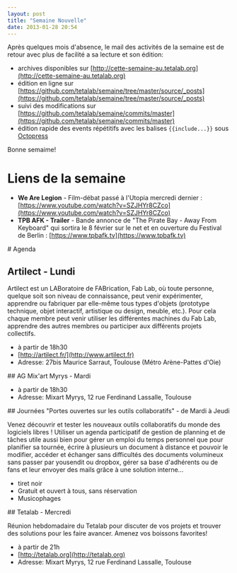```yaml
---
layout: post
title: "Semaine Nouvelle"
date: 2013-01-28 20:54
---
```


Après quelques mois d'absence, le mail des activités de la semaine est de retour avec plus de facilité a sa lecture et son édition:

- archives disponibles sur [http://cette-semaine-au.tetalab.org](http://cette-semaine-au.tetalab.org)
- édition en ligne sur [https://github.com/tetalab/semaine/tree/master/source/_posts](https://github.com/tetalab/semaine/tree/master/source/_posts)
- suivi des modifications sur [https://github.com/tetalab/semaine/commits/master](https://github.com/tetalab/semaine/commits/master)
- édition rapide des events répétitifs avec les balises ```{{include...}}``` sous [Octopress](http://octopress.org/)

Bonne semaime!

# Liens de la semaine

* **We Are Legion** - Film-débat passé à l'Utopia mercredi dernier : [https://www.youtube.com/watch?v=SZJHYr8CZco](https://www.youtube.com/watch?v=SZJHYr8CZco)
* **TPB AFK - Trailer** - Bande annonce de "The Pirate Bay - Away From Keyboard" qui sortira le 8 février sur le net et en ouverture du Festival de Berlin : [https://www.tpbafk.tv](https://www.tpbafk.tv)

# Agenda

## Artilect - Lundi

Artilect est un LABoratoire de FABrication, Fab Lab, où toute personne, quelque soit son niveau de connaissance, peut venir expérimenter, apprendre ou fabriquer par elle-même tous types d'objets (prototype technique, objet interactif, artistique ou design, meuble, etc.). Pour cela chaque membre peut venir utiliser les différentes machines du Fab Lab, apprendre des autres membres ou participer aux différents projets collectifs.

* à partir de 18h30
* [http://artilect.fr/](http://www.artilect.fr)
* Adresse: 27bis Maurice Sarraut, Toulouse (Métro Arène-Pattes d'Oie)

## AG Mix'art Myrys - Mardi 

* à partir de 18h30
* Adresse: Mixart Myrys, 12 rue Ferdinand Lassalle, Toulouse

## Journées "Portes ouvertes sur les outils collaboratifs" - de Mardi à Jeudi

Venez découvrir et tester les nouveaux outils collaboratifs du monde des logiciels libres ! 
Utiliser un agenda participatif de gestion de planning et de tâches utile aussi bien pour gérer un emploi du temps personnel que pour planifier sa tournée, écrire à plusieurs un document à distance et pouvoir le modifier, accéder et échanger sans difficultés des documents volumineux sans passer par yousendit ou dropbox, gérer sa base d'adhérents ou de fans et leur envoyer des mails grâce à une solution interne...

* tiret noir
* Gratuit et ouvert à tous, sans réservation
* Musicophages

## Tetalab - Mercredi

Réunion hebdomadaire du Tetalab pour discuter de vos projets et trouver des solutions pour les faire avancer.
Amenez vos boissons favorites!

* à partir de 21h
* [http://tetalab.org](http://tetalab.org)
* Adresse: Mixart Myrys, 12 rue Ferdinand Lassalle, Toulouse
